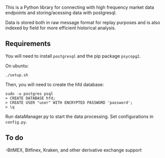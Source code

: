 This is a Python library for connecting with high frequency market data endpoints and storing/acessing data with postgresql. 

Data is stored both in raw message format for replay purposes and is also indexed by field for more efficient historical analysis.

## Requirements

You will need to install `postgresql` and the pip package `psycopg2`.

On ubuntu:
```
./setup.sh
```
Then, you will need to create the hfd database:
```
sudo -u postgres psql
> CREATE DATABASE hfd;
> CREATE USER "user" WITH ENCRYPTED PASSWORD 'password';
> \q
```
Run dataManager.py to start the data processing. Set configurations in `config.py`.

## To do

-BitMEX, Bitfinex, Kraken, and other derivative exchange support
